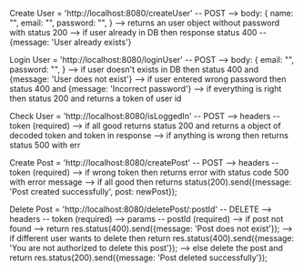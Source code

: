Create User  = 'http://localhost:8080/createUser'     -- POST
--> body: {
    name: "",
    email: "",
    password: "",
}
--> returns an user object without password with status 200
--> if user already in DB then response status 400  -- {message: 'User already exists'}


Login User  = 'http://localhost:8080/loginUser'     -- POST
--> body: {
    email: "",
    password: "",
}
--> if user doesn't exists in DB then status 400 and {message: 'User does not exist'}
--> if user entered wrong password then status 400 and {message: 'Incorrect password'}
--> if everything is right then status 200 and returns a token of user id


Check User = 'http://localhost:8080/isLoggedIn'     -- POST
--> headers -- token  (required)
--> if all good returns status 200 and returns a object of decoded token and token in response
--> if anything is wrong then returns status 500 with err


Create Post = 'http://localhost:8080/createPost'       -- POST
--> headers -- token  (required)
--> if wrong token then returns error with status code 500 with error message
--> if all good then returns status(200).send({message: 'Post created successfully', post: newPost});

Delete Post = 'http://localhost:8080/deletePost/:postId'      -- DELETE
--> headers -- token  (required)
--> params -- postId  (required)
--> if post not found --> return res.status(400).send({message: 'Post does not exist'});
--> if different user wants to delete then return res.status(400).send({message: 'You are not authorized to delete this post'});
--> else delete the post and return res.status(200).send({message: 'Post deleted successfully'});